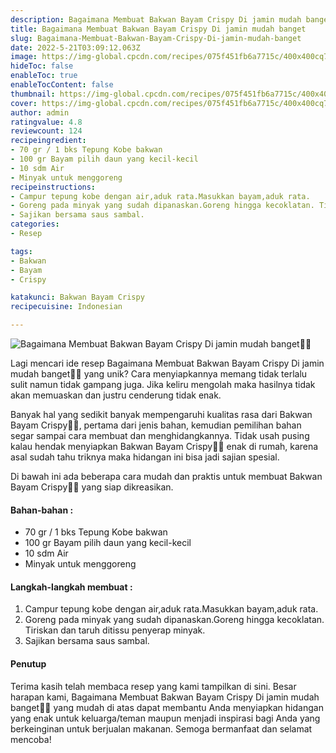 ```yaml
---
description: Bagaimana Membuat Bakwan Bayam Crispy Di jamin mudah banget"
title: Bagaimana Membuat Bakwan Bayam Crispy Di jamin mudah banget
slug: Bagaimana-Membuat-Bakwan-Bayam-Crispy-Di-jamin-mudah-banget
date: 2022-5-21T03:09:12.063Z
image: https://img-global.cpcdn.com/recipes/075f451fb6a7715c/400x400cq70/photo.jpg
hideToc: false
enableToc: true
enableTocContent: false
thumbnail: https://img-global.cpcdn.com/recipes/075f451fb6a7715c/400x400cq70/photo.jpg
cover: https://img-global.cpcdn.com/recipes/075f451fb6a7715c/400x400cq70/photo.jpg
author: admin
ratingvalue: 4.8
reviewcount: 124
recipeingredient:
- 70 gr / 1 bks Tepung Kobe bakwan
- 100 gr Bayam pilih daun yang kecil-kecil
- 10 sdm Air
- Minyak untuk menggoreng
recipeinstructions:
- Campur tepung kobe dengan air,aduk rata.Masukkan bayam,aduk rata.
- Goreng pada minyak yang sudah dipanaskan.Goreng hingga kecoklatan. Tiriskan dan taruh ditissu penyerap minyak.
- Sajikan bersama saus sambal.
categories:
- Resep

tags:
- Bakwan
- Bayam
- Crispy

katakunci: Bakwan Bayam Crispy
recipecuisine: Indonesian

---
```


![Bagaimana Membuat Bakwan Bayam Crispy Di jamin mudah banget👩‍🍳](https://img-global.cpcdn.com/recipes/075f451fb6a7715c/400x400cq70/photo.jpg)

Lagi mencari ide resep Bagaimana Membuat Bakwan Bayam Crispy Di jamin mudah banget👩‍🍳 yang unik? Cara menyiapkannya memang tidak terlalu sulit namun tidak gampang juga. Jika keliru mengolah maka hasilnya tidak akan memuaskan dan justru cenderung tidak enak.

Banyak hal yang sedikit banyak mempengaruhi kualitas rasa dari Bakwan Bayam Crispy👩‍🍳, pertama dari jenis bahan, kemudian pemilihan bahan segar sampai cara membuat dan menghidangkannya. Tidak usah pusing kalau hendak menyiapkan Bakwan Bayam Crispy👩‍🍳 enak di rumah, karena asal sudah tahu triknya maka hidangan ini bisa jadi sajian spesial.

Di bawah ini ada beberapa cara mudah dan praktis untuk membuat Bakwan Bayam Crispy👩‍🍳 yang siap dikreasikan.

<!--inarticleads1-->

#### Bahan-bahan :

- 70 gr / 1 bks Tepung Kobe bakwan
- 100 gr Bayam pilih daun yang kecil-kecil
- 10 sdm Air
- Minyak untuk menggoreng

<!--inarticleads2-->

#### Langkah-langkah membuat :

1. Campur tepung kobe dengan air,aduk rata.Masukkan bayam,aduk rata.
1. Goreng pada minyak yang sudah dipanaskan.Goreng hingga kecoklatan. Tiriskan dan taruh ditissu penyerap minyak.
1. Sajikan bersama saus sambal.

#### Penutup

Terima kasih telah membaca resep yang kami tampilkan di sini. Besar harapan kami, Bagaimana Membuat Bakwan Bayam Crispy Di jamin mudah banget👩‍🍳 yang mudah di atas dapat membantu Anda menyiapkan hidangan yang enak untuk keluarga/teman maupun menjadi inspirasi bagi Anda yang berkeinginan untuk berjualan makanan. Semoga bermanfaat dan selamat mencoba!